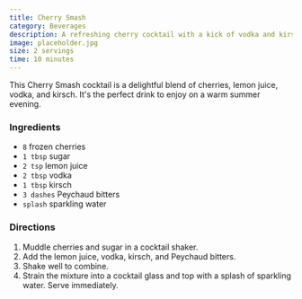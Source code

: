 ```yaml
---
title: Cherry Smash
category: Beverages
description: A refreshing cherry cocktail with a kick of vodka and kirsch, perfect for a summer evening.
image: placeholder.jpg
size: 2 servings
time: 10 minutes
---
```


This Cherry Smash cocktail is a delightful blend of cherries, lemon juice, vodka, and kirsch. It's the perfect drink to enjoy on a warm summer evening.

### Ingredients

* `8` frozen cherries
* `1 tbsp` sugar
* `2 tsp` lemon juice
* `2 tbsp` vodka
* `1 tbsp` kirsch
* `3 dashes` Peychaud bitters
* `splash` sparkling water

### Directions

1. Muddle cherries and sugar in a cocktail shaker.
2. Add the lemon juice, vodka, kirsch, and Peychaud bitters.
3. Shake well to combine.
4. Strain the mixture into a cocktail glass and top with a splash of sparkling water. Serve immediately.